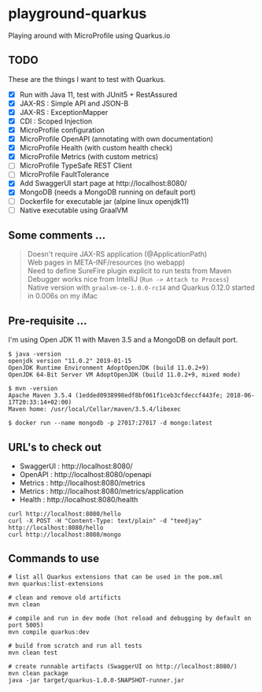 # playground-quarkus
Playing around with MicroProfile using Quarkus.io

## TODO
These are the things I want to test with Quarkus.
- [x] Run with Java 11, test with JUnit5 + RestAssured 
- [x] JAX-RS : Simple API and JSON-B
- [x] JAX-RS : ExceptionMapper
- [x] CDI : Scoped Injection
- [x] MicroProfile configuration
- [x] MicroProfile OpenAPI (annotating with own documentation)
- [x] MicroProfile Health (with custom health check)
- [x] MicroProfile Metrics (with custom metrics)
- [ ] MicroProfile TypeSafe REST Client
- [ ] MicroProfile FaultTolerance
- [x] Add SwaggerUI start page at http://localhost:8080/
- [x] MongoDB (needs a MongoDB running on default port)
- [ ] Dockerfile for executable jar (alpine linux openjdk11)
- [ ] Native executable using GraalVM

## Some comments ...
> Doesn't require JAX-RS application (@ApplicationPath) <br/>
> Web pages in META-INF/resources (no webapp) <br/>
> Need to define SureFire plugin explicit to run tests from Maven <br/>
> Debugger works nice from IntelliJ (`Run -> Attach to Process`) <br/>
> Native version with `graalvm-ce-1.0.0-rc14` and Quarkus 0.12.0 started in 0.006s on my iMac<br/>

## Pre-requisite ...
I'm using Open JDK 11 with Maven 3.5 and a MongoDB on default port.
```
$ java -version
openjdk version "11.0.2" 2019-01-15
OpenJDK Runtime Environment AdoptOpenJDK (build 11.0.2+9)
OpenJDK 64-Bit Server VM AdoptOpenJDK (build 11.0.2+9, mixed mode)

$ mvn -version
Apache Maven 3.5.4 (1edded0938998edf8bf061f1ceb3cfdeccf443fe; 2018-06-17T20:33:14+02:00)
Maven home: /usr/local/Cellar/maven/3.5.4/libexec

$ docker run --name mongodb -p 27017:27017 -d mongo:latest
```

## URL's to check out
- SwaggerUI : http://localhost:8080/
- OpenAPI : http://localhost:8080/openapi 
- Metrics : http://localhost:8080/metrics
- Metrics : http://localhost:8080/metrics/application
- Health : http://localhost:8080/health

```
curl http://localhost:8080/hello
curl -X POST -H "Content-Type: text/plain" -d "teedjay" http://localhost:8080/hello
curl http://localhost:8080/mongo
```

## Commands to use
```
# list all Quarkus extensions that can be used in the pom.xml
mvn quarkus:list-extensions

# clean and remove old artificts
mvn clean

# compile and run in dev mode (hot reload and debugging by default on port 5005)
mvn compile quarkus:dev

# build from scratch and run all tests
mvn clean test

# create runnable artifacts (SwaggerUI on http://localhost:8080/)
mvn clean package
java -jar target/quarkus-1.0.0-SNAPSHOT-runner.jar
```
